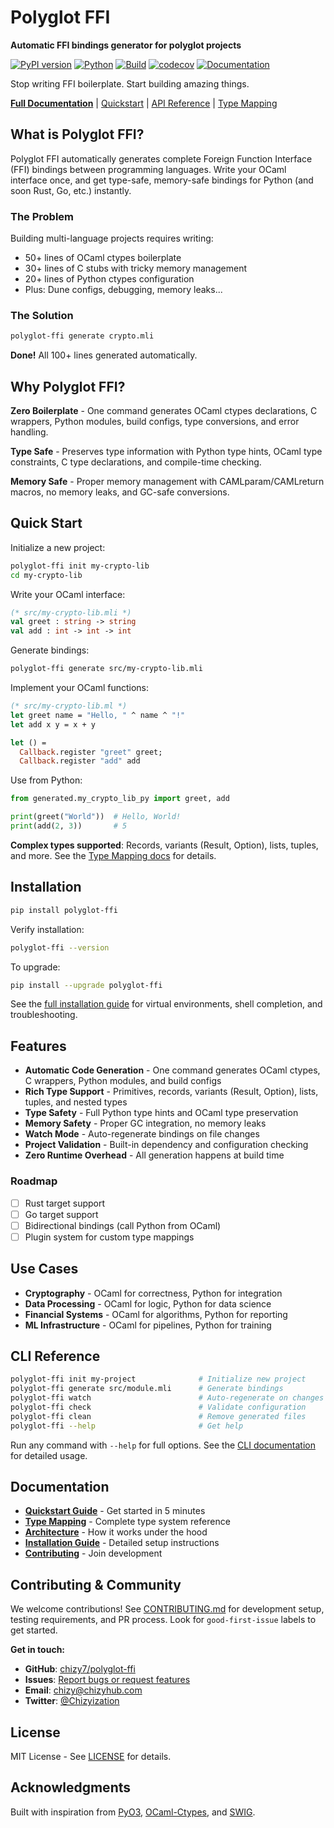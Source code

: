 # Polyglot FFI

**Automatic FFI bindings generator for polyglot projects**

[![PyPI version](https://img.shields.io/pypi/v/polyglot-ffi.svg)](https://pypi.org/project/polyglot-ffi/)
[![Python](https://img.shields.io/badge/python-3.8%2B-blue.svg)](https://www.python.org)
[![Build](https://github.com/chizy7/polyglot-ffi/actions/workflows/ci.yml/badge.svg)](https://github.com/chizy7/polyglot-ffi/actions/workflows/ci.yml)
[![codecov](https://codecov.io/gh/chizy7/polyglot-ffi/branch/master/graph/badge.svg)](https://codecov.io/gh/chizy7/polyglot-ffi)
[![Documentation](https://img.shields.io/badge/docs-latest-brightgreen.svg)](https://chizy7.github.io/polyglot-ffi/)

Stop writing FFI boilerplate. Start building amazing things.

**[Full Documentation](https://chizy7.github.io/polyglot-ffi/)** | [Quickstart](https://chizy7.github.io/polyglot-ffi/quickstart/) | [API Reference](https://chizy7.github.io/polyglot-ffi/api/) | [Type Mapping](https://chizy7.github.io/polyglot-ffi/type-mapping/)

## What is Polyglot FFI?

Polyglot FFI automatically generates complete Foreign Function Interface (FFI) bindings between programming languages. Write your OCaml interface once, and get type-safe, memory-safe bindings for Python (and soon Rust, Go, etc.) instantly.

### The Problem

Building multi-language projects requires writing:
- 50+ lines of OCaml ctypes boilerplate
- 30+ lines of C stubs with tricky memory management
- 20+ lines of Python ctypes configuration
- Plus: Dune configs, debugging, memory leaks...

### The Solution

```bash
polyglot-ffi generate crypto.mli
```

**Done!** All 100+ lines generated automatically.

## Why Polyglot FFI?

**Zero Boilerplate** - One command generates OCaml ctypes declarations, C wrappers, Python modules, build configs, type conversions, and error handling.

**Type Safe** - Preserves type information with Python type hints, OCaml type constraints, C type declarations, and compile-time checking.

**Memory Safe** - Proper memory management with CAMLparam/CAMLreturn macros, no memory leaks, and GC-safe conversions.

## Quick Start

Initialize a new project:

```bash
polyglot-ffi init my-crypto-lib
cd my-crypto-lib
```

Write your OCaml interface:

```ocaml
(* src/my-crypto-lib.mli *)
val greet : string -> string
val add : int -> int -> int
```

Generate bindings:

```bash
polyglot-ffi generate src/my-crypto-lib.mli
```

Implement your OCaml functions:

```ocaml
(* src/my-crypto-lib.ml *)
let greet name = "Hello, " ^ name ^ "!"
let add x y = x + y

let () =
  Callback.register "greet" greet;
  Callback.register "add" add
```

Use from Python:

```python
from generated.my_crypto_lib_py import greet, add

print(greet("World"))  # Hello, World!
print(add(2, 3))       # 5
```

**Complex types supported**: Records, variants (Result, Option), lists, tuples, and more. See the [Type Mapping docs](docs/type-mapping.md) for details.

## Installation

```bash
pip install polyglot-ffi
```

Verify installation:
```bash
polyglot-ffi --version
```

To upgrade:
```bash
pip install --upgrade polyglot-ffi
```

See the [full installation guide](docs/installation.md) for virtual environments, shell completion, and troubleshooting.

## Features

- **Automatic Code Generation** - One command generates OCaml ctypes, C wrappers, Python modules, and build configs
- **Rich Type Support** - Primitives, records, variants (Result, Option), lists, tuples, and nested types
- **Type Safety** - Full Python type hints and OCaml type preservation
- **Memory Safety** - Proper GC integration, no memory leaks
- **Watch Mode** - Auto-regenerate bindings on file changes
- **Project Validation** - Built-in dependency and configuration checking
- **Zero Runtime Overhead** - All generation happens at build time

### Roadmap

- [ ] Rust target support
- [ ] Go target support
- [ ] Bidirectional bindings (call Python from OCaml)
- [ ] Plugin system for custom type mappings

## Use Cases

- **Cryptography** - OCaml for correctness, Python for integration
- **Data Processing** - OCaml for logic, Python for data science
- **Financial Systems** - OCaml for algorithms, Python for reporting
- **ML Infrastructure** - OCaml for pipelines, Python for training

## CLI Reference

```bash
polyglot-ffi init my-project              # Initialize new project
polyglot-ffi generate src/module.mli      # Generate bindings
polyglot-ffi watch                        # Auto-regenerate on changes
polyglot-ffi check                        # Validate configuration
polyglot-ffi clean                        # Remove generated files
polyglot-ffi --help                       # Get help
```

Run any command with `--help` for full options. See the [CLI documentation](https://chizy7.github.io/polyglot-ffi/) for detailed usage.

## Documentation

- **[Quickstart Guide](docs/quickstart.md)** - Get started in 5 minutes
- **[Type Mapping](docs/type-mapping.md)** - Complete type system reference
- **[Architecture](docs/architecture.md)** - How it works under the hood
- **[Installation Guide](docs/installation.md)** - Detailed setup instructions
- **[Contributing](docs/contributing.md)** - Join development

## Contributing & Community

We welcome contributions! See [CONTRIBUTING.md](docs/contributing.md) for development setup, testing requirements, and PR process. Look for `good-first-issue` labels to get started.

**Get in touch:**
- **GitHub**: [chizy7/polyglot-ffi](https://github.com/chizy7/polyglot-ffi)
- **Issues**: [Report bugs or request features](https://github.com/chizy7/polyglot-ffi/issues)
- **Email**: [chizy@chizyhub.com](mailto:chizy@chizyhub.com)
- **Twitter**: [@Chizyization](https://x.com/Chizyization)

## License

MIT License - See [LICENSE](LICENSE) for details.

## Acknowledgments

Built with inspiration from [PyO3](https://github.com/PyO3/pyo3), [OCaml-Ctypes](https://github.com/ocamllabs/ocaml-ctypes), and [SWIG](http://www.swig.org/).